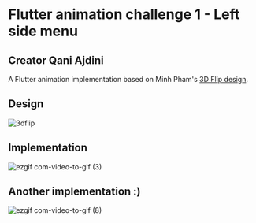 # Flutter animation challenge 1 - Left side menu

## Creator Qani Ajdini
A Flutter animation implementation based on Minh Pham's [3D Flip design](https://dribbble.com/shots/4773637-3D-flip-menu).

## Design
![3dflip](https://user-images.githubusercontent.com/16286046/72804942-0198d700-3c52-11ea-9c15-1f1bff6264a7.gif)

## Implementation
![ezgif com-video-to-gif (3)](https://user-images.githubusercontent.com/16286046/72804948-03fb3100-3c52-11ea-9cff-3a592188a335.gif)

## Another implementation :)
![ezgif com-video-to-gif (8)](https://user-images.githubusercontent.com/16286046/72804945-02ca0400-3c52-11ea-8c3b-175c5391c327.gif)
